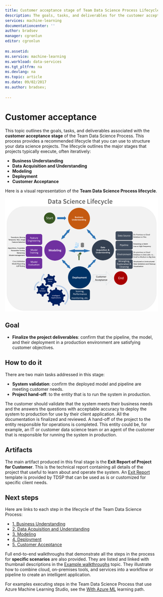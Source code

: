 ```yaml
---
title: Customer acceptance stage of Team Data Science Process Lifecycle - Azure | Microsoft Docs
description: The goals, tasks, and deliverables for the customer acceptance stage of your data science projects.
services: machine-learning
documentationcenter: ''
author: bradsev
manager: cgronlun
editor: cgronlun

ms.assetid: 
ms.service: machine-learning
ms.workload: data-services
ms.tgt_pltfrm: na
ms.devlang: na
ms.topic: article
ms.date: 09/02/2017
ms.author: bradsev;

---
```

# Customer acceptance

This topic outlines the goals, tasks, and deliverables associated with the **customer acceptance stage** of the Team Data Science Process. This process provides a recommended lifecycle that you can use to structure your data science projects. The lifecycle outlines the major stages that projects typically execute, often iteratively:

* **Business Understanding**
* **Data Acquisition and Understanding**
* **Modeling**
* **Deployment**
* **Customer Acceptance**

Here is a visual representation of the **Team Data Science Process lifecycle**. 

![TDSP-Lifecycle2](./media/lifecycle/tdsp-lifecycle2.png) 


## Goal
* **Finalize the project deliverables**: confirm that the pipeline, the model, and their deployment in a production environment are satisfying customer objectives.

## How to do it
There are two main tasks addressed in this stage:

* **System validation**: confirm the deployed model and pipeline are meeting customer needs.
* **Project hand-off**: to the entity that is to run the system in production.

The customer should validate that the system meets their business needs and the answers the questions with acceptable accuracy to deploy the system to production for use by their client application. All the documentation is finalized and reviewed. A hand-off of the project to the entity responsible for operations is completed. This entity could be, for example, an IT or customer data science team or an agent of the customer that is responsible for running the system in production. 

## Artifacts
The main artifact produced in this final stage is the **Exit Report of Project for Customer**. This is the technical report containing all details of the project that useful to learn about and operate the system. An [Exit Report](https://github.com/Azure/Azure-TDSP-ProjectTemplate/blob/master/Docs/Project/Exit%20Report.md) template is provided by TDSP that can be used as is or customized for specific client needs. 


## Next steps

Here are links to each step in the lifecycle of the Team Data Science Process:

* [1. Business Understanding](lifecycle-business-understanding.md)
* [2. Data Acquisition and Understanding](lifecycle-data.md)
* [3. Modeling](lifecycle-modeling.md)
* [4. Deployment](lifecycle-deployment.md)
* [5. Customer Acceptance](lifecycle-acceptance.md)

Full end-to-end walkthroughs that demonstrate all the steps in the process for **specific scenarios** are also provided. They are listed and linked with thumbnail descriptions in the [Example walkthroughs](walkthroughs.md) topic. They illustrate how to combine cloud, on-premises tools, and services into a workflow or pipeline to create an intelligent application. 

For examples executing steps in the Team Data Science Process that use Azure Machine Learning Studio, see the [With Azure ML](http://aka.ms/datascienceprocess) learning path.